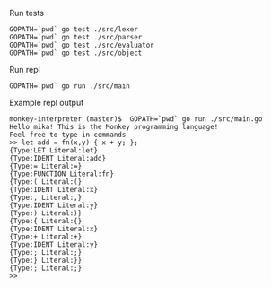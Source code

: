 Run tests

    GOPATH=`pwd` go test ./src/lexer
    GOPATH=`pwd` go test ./src/parser
    GOPATH=`pwd` go test ./src/evaluator
    GOPATH=`pwd` go test ./src/object

Run repl

    GOPATH=`pwd` go run ./src/main

Example repl output
    
    monkey-interpreter (master)$  GOPATH=`pwd` go run ./src/main.go 
    Hello mika! This is the Monkey programming language!
    Feel free to type in commands
    >> let add = fn(x,y) { x + y; };
    {Type:LET Literal:let}
    {Type:IDENT Literal:add}
    {Type:= Literal:=}
    {Type:FUNCTION Literal:fn}
    {Type:( Literal:(}
    {Type:IDENT Literal:x}
    {Type:, Literal:,}
    {Type:IDENT Literal:y}
    {Type:) Literal:)}
    {Type:{ Literal:{}
    {Type:IDENT Literal:x}
    {Type:+ Literal:+}
    {Type:IDENT Literal:y}
    {Type:; Literal:;}
    {Type:} Literal:}}
    {Type:; Literal:;}
    >> 

